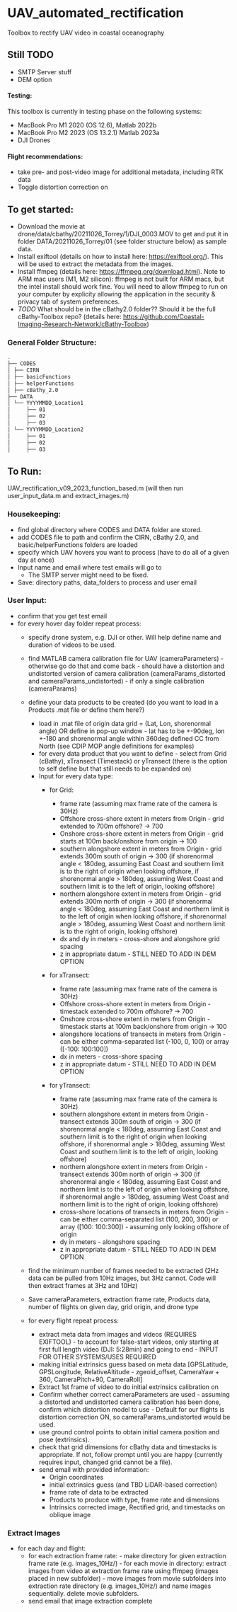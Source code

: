 # UAV_automated_rectification
Toolbox to rectify UAV video in coastal oceanography

## Still TODO
 - SMTP Server stuff
 - DEM option

#### Testing:
This toolbox is currently in testing phase on the following systems:
- MacBook Pro M1 2020 (OS 12.6), Matlab 2022b
- MacBook Pro M2 2023 (OS 13.2.1) Matlab 2023a
- DJI Drones

#### Flight recommendations:
- take pre- and post-video image for additional metadata, including RTK data
- Toggle distortion correction on

## To get started:
 - Download the movie at drone/data/cbathy/20211026_Torrey/1/DJI_0003.MOV to get and put it in folder DATA/20211026_Torrey/01 (see folder structure below) as sample data.
 - Install exiftool (details on how to install here: https://exiftool.org/). This will be used to extract the metadata from the images.
 - Install ffmpeg (details here: https://ffmpeg.org/download.html). Note to ARM mac users (M1, M2 silicon): ffmpeg is not built for ARM macs, but the intel install should work fine. You will need to allow ffmpeg to run on your computer by explicity allowing the application in the security & privacy tab of system preferences.
 - _TODO_ What should be in the cBathy2.0 folder?? Should it be the full cBathy-Toolbox repo? (details here: https://github.com/Coastal-Imaging-Research-Network/cBathy-Toolbox)

### General Folder Structure:
```bash
.
├── CODES
│ ├── CIRN
│ ├── basicFunctions
│ ├── helperFunctions
│ ├── cBathy_2.0
├── DATA
│ └── YYYYMMDD_Location1
│     ├── 01
│     ├── 02
│     ├── 03
│ └── YYYYMMDD_Location2
│     ├── 01
│     ├── 02
│     ├── 03
```


## To Run:
UAV_rectification_v09_2023_function_based.m (will then run user_input_data.m and extract_images.m)

### Housekeeping:
- find global directory where CODES and DATA folder are stored.
- add CODES file to path and confirm the CIRN, cBathy 2.0, and basic/helperFunctions folders are loaded
- specify which UAV hovers you want to process (have to do all of a given day at once)
- Input name and email where test emails will go to
    - The SMTP server might need to be fixed. 
- Save: directory paths, data_folders to process and user email

### User Input:
- confirm that you get test email
- for every hover day folder repeat process:
    - specify drone system, e.g. DJI or other. Will help define name and duration of videos to be used.
    - find MATLAB camera calibration file for UAV (cameraParameters) - otherwise go do that and come back - should have a distortion and undistorted version of camera calibration (cameraParams_distorted and cameraParams_undistorted) - if only a single calibration (cameraParams)
    - define your data products to be created (do you want to load in a Products .mat file or define them here?)
        - load in .mat file of origin data grid = (Lat, Lon, shorenormal angle) OR define in pop-up window - lat has to be +-90deg, lon +-180 and shorenormal angle within 360deg defined CC from North (see CDIP MOP angle definitions for examples)
        - for every data product that you want to define - select from Grid (cBathy), xTransect (Timestack) or yTransect (there is the option to self define but that still needs to be expanded on)
        - Input for every data type:
            - for Grid:
               - frame rate (assuming max frame rate of the camera is 30Hz) 
               - Offshore cross-shore extent in meters from Origin - grid extended to 700m offshore? -> 700
               - Onshore cross-shore extent in meters from Origin - grid starts at 100m back/onshore from origin -> 100
               - southern alongshore extent in meters from Origin - grid extends 300m south of origin -> 300 (if shorenormal angle < 180deg, assuming East Coast and southern limit is to the right of origin when looking offshore, if shorenormal angle > 180deg, assuming West Coast and southern limit is to the left of origin, looking offshore)
               - northern alongshore extent in meters from Origin - grid extends 300m north of origin -> 300 (if shorenormal angle < 180deg, assuming East Coast and northern limit is to the left of origin when looking offshore, if shorenormal angle > 180deg, assuming West Coast and northern limit is to the right of origin, looking offshore)
               - dx and dy in meters - cross-shore and alongshore grid spacing
               - z in appropriate datum - STILL NEED TO ADD IN DEM OPTION
              
            - for xTransect:
               - frame rate (assuming max frame rate of the camera is 30Hz)
               - Offshore cross-shore extent in meters from Origin - timestack extended to 700m offshore? -> 700
               - Onshore cross-shore extent in meters from Origin - timestack starts at 100m back/onshore from origin -> 100
               - alongshore locations of transects in meters from Origin - can be either comma-separated list (-100, 0, 100) or array ([-100: 100:100])
               - dx in meters - cross-shore spacing
               - z in appropriate datum - STILL NEED TO ADD IN DEM OPTION
            - for yTransect:
               - frame rate (assuming max frame rate of the camera is 30Hz)
               - southern alongshore extent in meters from Origin - transect extends 300m south of origin -> 300 (if shorenormal angle < 180deg, assuming East Coast and southern limit is to the right of origin when looking offshore, if shorenormal angle > 180deg, assuming West Coast and southern limit is to the left of origin, looking offshore)
               - northern alongshore extent in meters from Origin - transect extends 300m north of origin -> 300 (if shorenormal angle < 180deg, assuming East Coast and northern limit is to the left of origin when looking offshore, if shorenormal angle > 180deg, assuming West Coast and northern limit is to the right of origin, looking offshore)
               - cross-shore locations of transects in meters from Origin - can be either comma-separated list (100, 200, 300) or array ([100: 100:300]) - assuming only looking offshore of origin
               - dy in meters - alongshore spacing
               - z in appropriate datum - STILL NEED TO ADD IN DEM OPTION
          
    - find the minimum number of frames needed to be extracted (2Hz data can be pulled from 10Hz images, but 3Hz cannot. Code will then extract frames at 3Hz and 10Hz)
    
    - Save cameraParameters, extraction frame rate, Products data, number of flights on given day, grid origin, and drone type
 
    - for every flight repeat process:
        - extract meta data from images and videos (REQUIRES EXIFTOOL) - to account for false-start videos, only starting at first full length video (DJI: 5:28min) and going to end - INPUT FOR OTHER SYSTEMS/USES REQUIRED
        - making initial extrinsics guess based on meta data [GPSLatitude, GPSLongitude, RelativeAltitude - zgeoid_offset, CameraYaw + 360, CameraPitch+90, CameraRoll]
        - Extract 1st frame of video to do initial extrinsics calibration on
        - Confirm whether correct cameraParameters are used - assuming a distorted and undistorted camera calibration has been done, confirm which distortion model to use - Default for our flights is distortion correction ON, so cameraParams_undistorted would be used. 
        - use ground control points to obtain initial camera position and pose (extrinsics).
        - check that grid dimensions for cBathy data and timestacks is appropriate. If not, follow prompt until you are happy (currently requires input, changed grid cannot be a file).
        -   send email with provided information:
            - Origin coordinates
            - initial extrinsics guess (and TBD LiDAR-based correction)
            - frame rate of data to be extracted
            - Products to produce with type, frame rate and dimensions
            - Intrinsics corrected image, Rectified grid, and timestacks on oblique image


### Extract Images
- for each day and flight:
     - for each extraction frame rate:
            - make directory for given extraction frame rate (e.g. images_10Hz/)
            - for each movie in directory: extract images from video at extraction frame rate using ffmpeg (images placed in new subfolder)
            - move images from movie subfolders into extraction rate directory (e.g. images_10Hz/) and name images sequentially. delete movie subfolders.
     - send email that image extraction complete


